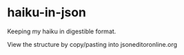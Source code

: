 # haiku-in-json

Keeping my haiku in digestible format.

View the structure by copy/pasting into jsoneditoronline.org

